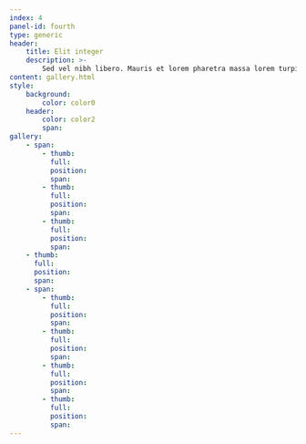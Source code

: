 ```yaml
---
index: 4
panel-id: fourth
type: generic
header:
    title: Elit integer
    description: >-
        Sed vel nibh libero. Mauris et lorem pharetra massa lorem turpis congue pulvinar. Vivamus sed feugiat finibus. Duis amet bibendum amet sed. Duis mauris ex, dapibus sed ligula tempus volutpat magna etiam.
content: gallery.html
style:
    background:
        color: color0
    header:
        color: color2
        span:
gallery:
    - span:
        - thumb:
          full:
          position:
          span:
        - thumb:
          full:
          position:
          span:
        - thumb:
          full:
          position:
          span:
    - thumb:
      full:
      position:
      span:
    - span:
        - thumb:
          full:
          position:
          span:
        - thumb:
          full:
          position:
          span:
        - thumb:
          full:
          position:
          span:
        - thumb:
          full:
          position:
          span:
---
```

<div class="gallery">
    <div class="group span-3">
        <a href="{{ 'assets/images/gallery/fulls/drone.jpg' | absolute_url }}" class="image filtered span-3" data-position="bottom"><img src="{{ 'assets/images/gallery/fulls/drone.jpg' | absolute_url }}" alt="" /></a>
        <a href="{{ 'assets/images/gallery/fulls/mars_jezero-crater.jpg' | absolute_url }}" class="image filtered span-1-5" data-position="center"><img src="{{ 'assets/images/gallery/fulls/mars_jezero-crater.jpg' | absolute_url }}" alt="" /></a>
        <a href="{{ 'assets/images/gallery/fulls/gpim.jpg' | absolute_url }}" class="image filtered span-1-5" data-position="bottom"><img src="{{ 'assets/images/gallery/fulls/gpim.jpg' | absolute_url }}" alt="" /></a>
    </div>
    <a href="{{ 'assets/images/gallery/fulls/saturn_testing.jpg' | absolute_url }}" class="image filtered span-2-5" data-position="top"><img src="{{ 'assets/images/gallery/fulls/saturn_testing.jpg' | absolute_url }}" alt="" /></a>
    <div class="group span-4-5">
        <a href="{{ 'assets/images/gallery/fulls/hr-9024_cme.jpg' | absolute_url }}" class="image filtered span-3" data-position="center"><img src="{{ 'assets/images/gallery/fulls/hr-9024_cme.jpg' | absolute_url }}" alt="" /></a>
        <a href="{{ 'assets/images/gallery/fulls/jupiter_abyss.jpg' | absolute_url }}" class="image filtered span-1-5" data-position="center"><img src="{{ 'assets/images/gallery/fulls/jupiter_abyss.jpg' | absolute_url }}" alt="" /></a>
        <a href="{{ 'assets/images/gallery/fulls/ngc-6543.jpg' | absolute_url }}" class="image filtered span-1-5" data-position="bottom"><img src="{{ 'assets/images/gallery/fulls/ngc-6543.jpg' | absolute_url }}" alt="" /></a>
        <a href="{{ 'assets/images/gallery/fulls/ngc-3169.jpg' | absolute_url }}" class="image filtered span-3" data-position="top"><img src="{{ 'assets/images/gallery/fulls/ngc-3169.jpg' | absolute_url }}" alt="" /></a>
    </div>
    <a href="{{ 'assets/images/gallery/fulls/sls-core_staging.jpg' | absolute_url }}" class="image filtered span-2-5" data-position="right"><img src="{{ 'assets/images/gallery/fulls/sls-core_staging.jpg' | absolute_url }}" alt="" /></a>
</div>
